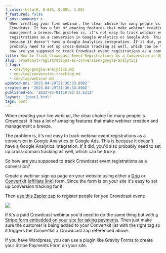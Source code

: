 ```yaml
---
f_color: hsla(0, 0.00%, 0.00%, 1.00)
f_featured: false
f_post-summary: >-
  When creating your live webinar, the clear choice for many people is
  Crowdcast. It has a lot of amazing features that make webinar creation and
  management a breeze.The problem is, it's not easy to track webinar event
  registrations as a conversion in Google Analytics or Google Ads. This is
  because it doesn't have a Google Analytics integration. If it did, you'd also
  probably need to set up cross-domain tracking as well, which can be tricky.So
  how are you supposed to track Crowdcast event registrations as a conversion?
title: How to Track Crowdcast Event Registrations As a Conversion in Google Analytics
slug: crowdcast-registrations-as-conversion-google-analytics
f_tags:
  - cms/tag/google-analytics.md
  - cms/tag/conversion-tracking.md
  - cms/tag/webinar.md
updated-on: '2023-04-29T21:36:33.800Z'
created-on: '2023-04-29T21:36:33.800Z'
published-on: '2023-05-01T19:03:13.631Z'
layout: '[post].html'
tags: post
---
```


When creating your live webinar, the clear choice for many people is Crowdcast. It has a lot of amazing features that make webinar creation and management a breeze.

The problem is, it's not easy to track webinar event registrations as a conversion in Google Analytics or Google Ads. This is because it doesn't have a Google Analytics integration. If it did, you'd also probably need to set up cross-domain tracking as well, which can be tricky.

So how are you supposed to track Crowdcast event registrations as a conversion?

Create a webinar sign up page on your website using either a [Drip](https://drip.com/?ref=freak.marketing) or [Convertkit](https://convertkit.com/?ref=freak.marketing) ([affiliate link](https://convertkit.com/?lmref=nx-ezw&ref=freak.marketing)) form. Since the form is on your site it's easy to set up conversion tracking for it.

Then [use this Zapier zap](https://zapier.com/apps/crowdcast/integrations/google-analytics?ref=freak.marketing) to register people for you Crowdcast event:

![](https://uploads-ssl.webflow.com/643ef3037ed557253b9bbcfe/644d8daef9979d123d163da6_CleanShot-2022-05-07-at-15.43.39%402x.png)

If it's a paid Crowdcast webinar you'd need to do the same thing but with [a Stripe form embedded on your site for taking payments](https://freak.marketing/embed-stripe-payment-form-on-your-website/). Then just make sure the customer is being added to your Convertkit list with the right tag so it triggers the Convertkit > Crowdcast zap referenced above.

If you have Wordpress, you can use a plugin like Gravity Forms to create your Stripe Payments Form on your site.
